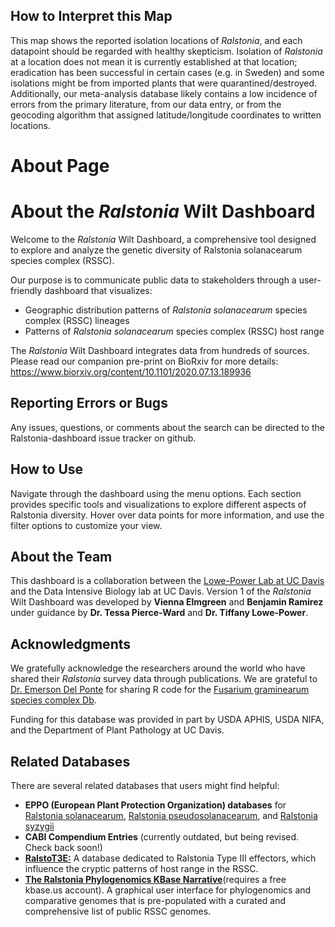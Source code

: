 ## How to Interpret this Map
This map shows the reported isolation locations of *Ralstonia*, and each datapoint should be regarded with healthy skepticism. Isolation of *Ralstonia* at a location does not mean it is currently established at that location; eradication has been successful in certain cases (e.g. in Sweden) and some isolations might be from imported plants that were quarantined/destroyed. Additionally, our meta-analysis database likely contains a low incidence of errors from the primary literature, from our data entry, or from the geocoding algorithm that assigned latitude/longitude coordinates to written locations. 

# About Page

# About the *Ralstonia*  Wilt Dashboard

Welcome to the *Ralstonia* Wilt Dashboard, a comprehensive tool designed to explore and analyze the genetic diversity of Ralstonia solanacearum species complex (RSSC).

Our purpose is to communicate public data to stakeholders through a user-friendly dashboard that visualizes: 

- Geographic distribution patterns of *Ralstonia solanacearum* species complex (RSSC) lineages
- Patterns of *Ralstonia solanacearum* species complex (RSSC) host range 

The *Ralstonia* Wilt Dashboard integrates data from hundreds of sources. Please read our companion pre-print on BioRxiv for more details: https://www.biorxiv.org/content/10.1101/2020.07.13.189936

## Reporting Errors or Bugs

Any issues, questions, or comments about the search can be directed to the Ralstonia-dashboard issue tracker on github.

## How to Use

Navigate through the dashboard using the menu options. Each section provides specific tools and visualizations to explore different aspects of Ralstonia diversity. Hover over data points for more information, and use the filter options to customize your view.

## About the Team 

This dashboard is a collaboration between the [Lowe-Power Lab at UC Davis](https://lowepowerlab.ucdavis.edu) and the Data Intensive Biology lab at UC Davis. Version 1 of the *Ralstonia* Wilt Dashboard was developed by **Vienna Elmgreen** and **Benjamin Ramirez** under guidance by **Dr. Tessa Pierce-Ward** and **Dr. Tiffany Lowe-Power**. 

## Acknowledgments

We gratefully acknowledge the researchers around the world who have shared their *Ralstonia* survey data through publications. We are grateful to [Dr. Emerson Del Ponte](https://emersondelponte.netlify.app/) for sharing R code for the [Fusarium graminearum species complex Db](https://fgsc.netlify.app/).

Funding for this database was provided in part by USDA APHIS, USDA NIFA, and the Department of Plant Pathology at UC Davis. 

## Related Databases

There are several related databases that users might find helpful:

- **EPPO (European Plant Protection Organization) databases** for [Ralstonia solanacearum](https://gd.eppo.int/taxon/RALSSL), [Ralstonia pseudosolanacearum](https://gd.eppo.int/taxon/RALSPS), and  [Ralstonia syzygii](https://gd.eppo.int/taxon/RALSSY/distribution)
- **CABI Compendium Entries** (currently outdated, but being revised. Check back soon!)
- [**RalstoT3E:**](https://iant.toulouse.inra.fr/bacteria/annotation/site/prj/T3Ev3/) A database dedicated to Ralstonia Type III effectors, which influence the cryptic patterns of host range in the RSSC.
- [**The Ralstonia Phylogenomics KBase Narrative**](https://narrative.kbase.us/narrative/189849)(requires a free kbase.us account). A graphical user interface for phylogenomics and comparative genomes that is pre-populated with a curated and comprehensive list of public RSSC genomes. 

